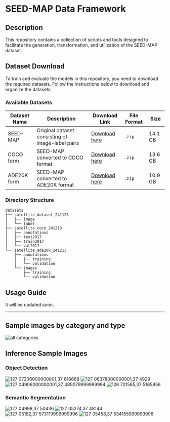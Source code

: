 # SEED-MAP Data Framework
## Description
This repository contains a collection of scripts and tools designed to facilitate the generation, transformation, and utilization of the SEED-MAP dataset.



## Dataset Download
To train and evaluate the models in this repository, you need to download the required datasets. Follow the instructions below to download and organize the datasets.

### Available Datasets

| Dataset Name       | Description                                   | Download Link                                                                 | File Format | Size    |
|--------------------|-----------------------------------------------|-------------------------------------------------------------------------------|-------------|---------|
| SEED-MAP          | Original dataset consisting of image-label pairs | [Download here](https://1drv.ms/u/s!ApIuZ8oQlFPzkd0IVO8x4OeIsFGSKQ?e=VP0KdX)                                | `.zip`      | 14.1 GB   |
| COCO form          | SEED-MAP converted to COCO format | [Download here](https://1drv.ms/u/s!ApIuZ8oQlFPzkd0HS_xT2T0GtYQJ0w?e=miEozW)                                | `.zip`   | 13.6 GB   |
| ADE20K form          | SEED-MAP converted to ADE20K format | [Download here](https://1drv.ms/u/s!ApIuZ8oQlFPzkd0Gp6jZu6r0T_2_Pg?e=OPz8rq)                                | `.zip`      | 10.9 GB   |

### Directory Structure

```plaintext
datasets
├── satellite_dataset_241125
│   ├── image
│   └── label
├── satellite_coco_241213
│   ├── annotations
│   ├── test2017
│   ├── train2017
│   └── val2017
└── satellite_ade20k_241213
    ├── annotations
    │   ├── training
    │   └── validation
    └── images
        ├── training
        └── validation
```

## Usage Guide
It will be updated soon.

---
## Sample images by category and type
![all categories](https://github.com/user-attachments/assets/e337833e-c0c2-4368-bed3-9e320e8eaabf)





## Inference Sample Images
### Object Detection
![127 07206000000001,37 616668](https://github.com/user-attachments/assets/b3bc484d-3b39-4150-a8cd-da358b67801f)
![127 06378000000001,37 4929](https://github.com/user-attachments/assets/5f752628-5ec8-4175-992d-fd865cccd411)
![127 04906000000001,37 489079999999994](https://github.com/user-attachments/assets/fe751f86-d152-43a7-8201-ad44f9aa67b0)
![126 721585,37 5165856](https://github.com/user-attachments/assets/ec32fefc-71f4-4d66-8126-bdf58372d1fd)

### Semantic Segmentation
![127 04998,37 50436](https://github.com/user-attachments/assets/5e719f25-41dc-4a9a-935c-ec3b7d6fcce3)
![127 05274,37 48144](https://github.com/user-attachments/assets/1f7586f9-f461-43a6-8624-c2dd4fbce518)
![127 05182,37 573119999999996](https://github.com/user-attachments/assets/360e5ec2-b132-4f74-b1ce-7174c9f5ba06)
![127 05458,37 534155999999996](https://github.com/user-attachments/assets/e51854bf-4b2d-4369-a60a-c07312d66e00)


